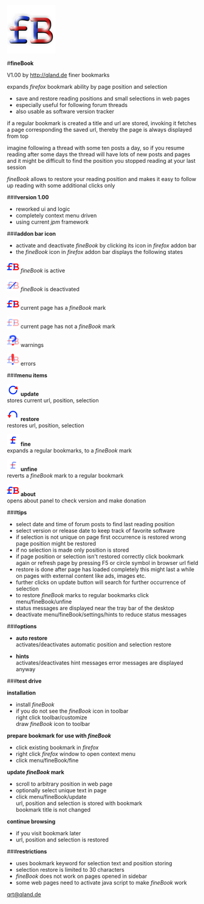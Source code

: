 ![icon][icon] 

#**fineBook**


V1.00 by http://qland.de
finer bookmarks

expands *firefox* bookmark ability by page position and selection

- save and restore reading positions and small selections in web pages
- especially useful for following forum threads
- also usable as software version tracker

if a regular bookmark is created a title and url are stored,
invoking it fetches a page corresponding the saved url,
thereby the page is always displayed from top

imagine following a thread with some ten posts a day,
so if you resume reading after some days the thread will
have lots of new posts and pages and it might be difficult
to find the position you stopped reading at your last session

*fineBook* allows to restore your reading position and makes it
easy to follow up reading with some additional clicks only

###**version 1.00**

- reworked ui and logic
- completely context menu driven
- using current *jpm* framework


###**addon bar icon**

- activate and deactivate *fineBook* by clicking its icon in *firefox* addon bar
- the *fineBook* icon in *firefox* addon bar displays the following states

![active][logo] *fineBook* is active

![deactivated][logoff] *fineBook* is deactivated

![isfine][logo] current page has a *fineBook* mark

![isnofine][logonf] current page has not a *fineBook* mark

![warning][logowa] warnings

![errors][logoex] errors


###**menu items**

![update][update] **update**  
stores current url, position, selection

![restore][restore] **restore**  
restores url, position, selection

![fine][fine] **fine**  
expands a regular bookmarks, to a *fineBook* mark

![unfine][unfine] **unfine**  
reverts a *fineBook* mark to a regular bookmark

![about][logo] **about**  
opens about panel to check version and make donation


###**tips**

- select date and time of forum posts to find last reading position
- select version or release date to keep track of favorite software
- if selection is not unique on page
  first occurrence is restored
  wrong page position might be restored
- if no selection is made only position is stored
- if page position or selection isn't restored correctly click bookmark again or refresh page by pressing F5 or circle symbol in browser url field
- restore is done after page has loaded completely
  this might last a while on pages with external content like ads, images   etc.
- further clicks on update button will search for further occurrence of selection
- to restore *fineBook* marks to regular bookmarks click menu/fineBook/unfine
- status messages are displayed near the tray bar of the desktop
- deactivate menu/fineBook/settings/hints to reduce status messages


###**options**

- **auto restore**  
  activates/deactivates automatic position and selection restore
 
- **hints**  
  activates/deactivates hint messages
  error messages are displayed anyway


###**test drive**

**installation**

- install *fineBook*
- if you do not see the *fineBook* icon in toolbar  
  right click toolbar/customize  
  draw *fineBook* icon to toolbar

**prepare bookmark for use with *fineBook***
 
- click existing bookmark in *firefox*
- right click *firefox* window to open context menu
- click menu/fineBook/fine

**update *fineBook* mark**

- scroll to arbitrary position in web page 
- optionally select unique text in page
- click menu/fineBook/update  
  url, position and selection is stored with bookmark  
  bookmark title is not changed

**continue browsing**

- if you visit bookmark later
- url, position and selection is restored


###**restrictions**

- uses bookmark keyword for selection text and position storing
- selection restore is limited to 30 characters
- *fineBook* does not work on pages opened in sidebar
- some web pages need to activate java script to make *fineBook* work 

qrt@qland.de

[icon]: https://github.com/qrti/fineBook/blob/master/images/icon-128.png "icon"
[logo]: https://github.com/qrti/fineBook/blob/master/images/logo-32.png "logo"
[logoff]: https://github.com/qrti/fineBook/blob/master/images/logoff-32.png "off"
[logonf]: https://github.com/qrti/fineBook/blob/master/images/logonf-32.png "no fine"
[logowa]: https://github.com/qrti/fineBook/blob/master/images/logowa-32.png "warning"
[logoex]: https://github.com/qrti/fineBook/blob/master/images/logoex-32.png "error"

[update]: https://github.com/qrti/fineBook/blob/master/images/update-32.png "update"
[restore]: https://github.com/qrti/fineBook/blob/master/images/restore-32.png "restore"
[fine]: https://github.com/qrti/fineBook/blob/master/images/fine-32.png "fine"
[unfine]: https://github.com/qrti/fineBook/blob/master/images/unfine-32.png "unfine"
